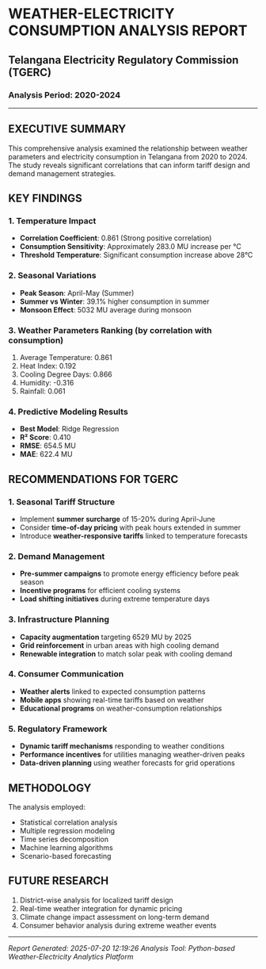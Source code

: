 
# WEATHER-ELECTRICITY CONSUMPTION ANALYSIS REPORT
## Telangana Electricity Regulatory Commission (TGERC)
### Analysis Period: 2020-2024

---

## EXECUTIVE SUMMARY

This comprehensive analysis examined the relationship between weather parameters and electricity consumption in Telangana from 2020 to 2024. The study reveals significant correlations that can inform tariff design and demand management strategies.

## KEY FINDINGS

### 1. Temperature Impact
- **Correlation Coefficient**: 0.861 (Strong positive correlation)
- **Consumption Sensitivity**: Approximately 283.0 MU increase per °C
- **Threshold Temperature**: Significant consumption increase above 28°C

### 2. Seasonal Variations
- **Peak Season**: April-May (Summer)
- **Summer vs Winter**: 39.1% higher consumption in summer
- **Monsoon Effect**: 5032 MU average during monsoon

### 3. Weather Parameters Ranking (by correlation with consumption)
1. Average Temperature: 0.861
2. Heat Index: 0.192
3. Cooling Degree Days: 0.866
4. Humidity: -0.316
5. Rainfall: 0.061

### 4. Predictive Modeling Results
- **Best Model**: Ridge Regression
- **R² Score**: 0.410
- **RMSE**: 654.5 MU
- **MAE**: 622.4 MU

## RECOMMENDATIONS FOR TGERC

### 1. Seasonal Tariff Structure
- Implement **summer surcharge** of 15-20% during April-June
- Consider **time-of-day pricing** with peak hours extended in summer
- Introduce **weather-responsive tariffs** linked to temperature forecasts

### 2. Demand Management
- **Pre-summer campaigns** to promote energy efficiency before peak season
- **Incentive programs** for efficient cooling systems
- **Load shifting initiatives** during extreme temperature days

### 3. Infrastructure Planning
- **Capacity augmentation** targeting 6529 MU by 2025
- **Grid reinforcement** in urban areas with high cooling demand
- **Renewable integration** to match solar peak with cooling demand

### 4. Consumer Communication
- **Weather alerts** linked to expected consumption patterns
- **Mobile apps** showing real-time tariffs based on weather
- **Educational programs** on weather-consumption relationships

### 5. Regulatory Framework
- **Dynamic tariff mechanisms** responding to weather conditions
- **Performance incentives** for utilities managing weather-driven peaks
- **Data-driven planning** using weather forecasts for grid operations

## METHODOLOGY

The analysis employed:
- Statistical correlation analysis
- Multiple regression modeling
- Time series decomposition
- Machine learning algorithms
- Scenario-based forecasting

## FUTURE RESEARCH

1. District-wise analysis for localized tariff design
2. Real-time weather integration for dynamic pricing
3. Climate change impact assessment on long-term demand
4. Consumer behavior analysis during extreme weather events

---

*Report Generated: 2025-07-20 12:19:26*
*Analysis Tool: Python-based Weather-Electricity Analytics Platform*
